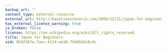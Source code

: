 ```yaml
---
backup_url: ''
content_type: external-resource
external_url: http://baselinescenario.com/2008/12/21/japan-for-beginners/
has_external_license_warning: true
is_broken: false
license: https://en.wikipedia.org/wiki/All_rights_reserved
title: Japan for Beginners
uid: 85423bfa-7aec-4114-ae18-75ddb82e8c4c
---
```

